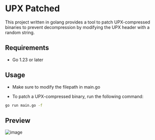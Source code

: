 # UPX Patched

This project written in golang provides a tool to patch UPX-compressed binaries to prevent decompression by modifying the UPX header with a random string.

## Requirements

- Go 1.23 or later

## Usage
- Make sure to modify the filepath in main.go

- To patch a UPX-compressed binary, run the following command:

```bash
go run main.go -f
```

## Preview

![image](https://github.com/furax124/UPX_Patcher/blob/main/Preview.png)
